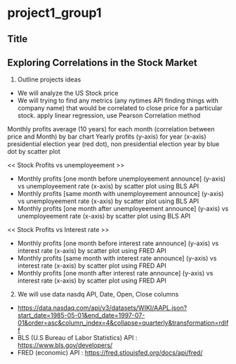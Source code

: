 # project1_group1

## Title 
## Exploring Correlations in the Stock Market

1. Outline projects ideas
- We will analyze the US Stock price
- We will trying to find any metrics (any nytimes API finding things with company name) that would be correlated to close price for a particular stock. apply linear regression, use Pearson Correlation method

Monthly profits average (10 years) for each month (correlation between price and Month) by bar chart
Yearly profits (y-axis) for year (x-axis) presidential election year (red dot), non presidential election year by blue dot by scatter plot

<< Stock Profits vs unemployeement >>
- Monthly profits [one month before unemployeement announce] (y-axis) vs unemployeement rate (x-axis) by scatter plot using BLS API
- Monthly profits [same month with unemployeement announce] (y-axis) vs unemployeement rate (x-axis) by scatter plot using BLS API
- Monthly profits [one month after unemployeement announce] (y-axis) vs unemployeement rate (x-axis) by scatter plot using BLS API

<< Stock Profits vs Interest rate >>
- Monthly profits [one month before interest rate announce] (y-axis) vs interest rate (x-axis) by scatter plot using FRED API
- Monthly profits [same month with interest rate announce] (y-axis) vs interest rate (x-axis) by scatter plot using FRED API
- Monthly profits [one month after interest rate announce] (y-axis) vs interest rate (x-axis) by scatter plot using FRED API


2. We will use data nasdq API, Date, Open, Close columns

- https://data.nasdaq.com/api/v3/datasets/WIKI/AAPL.json?start_date=1985-05-01&end_date=1997-07-01&order=asc&column_index=4&collapse=quarterly&transformation=rdiff
- BLS (U.S Bureau of Labor Statistics) API : https://www.bls.gov/developers/
- FRED (economic) API : https://fred.stlouisfed.org/docs/api/fred/
